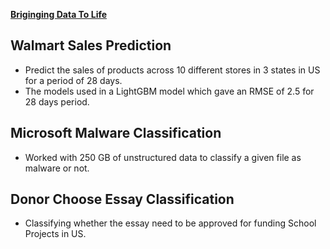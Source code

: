 [**Briginging Data To Life**](https://arunkumarcs.com)

## Walmart Sales Prediction
- Predict the sales of products across 10 different stores in 3 states in US for a period of 28 days.
- The models used in a LightGBM model which gave an RMSE of 2.5 for 28 days period.


## Microsoft Malware Classification
- Worked with 250 GB of unstructured data to classify a given file as malware or not.


## Donor Choose Essay Classification
- Classifying whether the essay need to be approved for funding School Projects in US.
